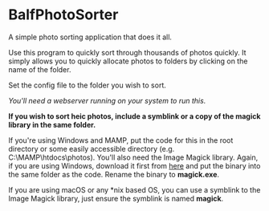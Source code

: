 # BalfPhotoSorter
A simple photo sorting application that does it all.

Use this program to quickly sort through thousands of photos quickly. It simply allows you to quickly allocate photos to folders by clicking on the name of the folder. 

Set the config file to the folder you wish to sort. 

_You'll need a webserver running on your system to run this._

**If you wish to sort heic photos, include a symblink or a copy of the magick library in the same folder.**

If you're using Windows and MAMP, put the code for this in the root directory or some easily accessible directory (e.g. C:\MAMP\htdocs\photos\). 
You'll also need the Image Magick library. Again, if you are using Windows, download it first from [here](https://imagemagick.org/script/download.php#windows) and put the binary into the same folder as the code. Rename the binary to **magick.exe**. 

If you are using macOS or any *nix based OS, you can use a symblink to the Image Magick library, just ensure the symblink is named **magick**. 
